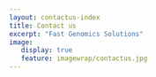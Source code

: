 ```yaml
---
layout: contactus-index
title: Contact us
excerpt: "Fast Genomics Solutions"
image:
   display: true
   feature: imagewrap/contactus.jpg
---
```

